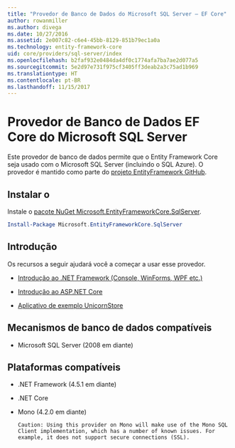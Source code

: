 ```yaml
---
title: "Provedor de Banco de Dados do Microsoft SQL Server – EF Core"
author: rowanmiller
ms.author: divega
ms.date: 10/27/2016
ms.assetid: 2e007c82-c6e4-45bb-8129-851b79ec1a0a
ms.technology: entity-framework-core
uid: core/providers/sql-server/index
ms.openlocfilehash: b2faf932e0484da4df0c1774afa7ba7ae2d077a5
ms.sourcegitcommit: 5e2d97e731f975cf3405ff3deab2a3c75ad1b969
ms.translationtype: HT
ms.contentlocale: pt-BR
ms.lasthandoff: 11/15/2017
---
```

# <a name="microsoft-sql-server-ef-core-database-provider"></a>Provedor de Banco de Dados EF Core do Microsoft SQL Server

Este provedor de banco de dados permite que o Entity Framework Core seja usado com o Microsoft SQL Server (incluindo o SQL Azure). O provedor é mantido como parte do [projeto EntityFramework GitHub](https://github.com/aspnet/EntityFramework).

## <a name="install"></a>Instalar o

Instale o [pacote NuGet Microsoft.EntityFrameworkCore.SqlServer](https://www.nuget.org/packages/Microsoft.EntityFrameworkCore.SqlServer/).

``` powershell
Install-Package Microsoft.EntityFrameworkCore.SqlServer
```

## <a name="get-started"></a>Introdução

Os recursos a seguir ajudará você a começar a usar esse provedor.
* [Introdução ao .NET Framework (Console, WinForms, WPF etc.)](../../get-started/full-dotnet/index.md)

* [Introdução ao ASP.NET Core](../../get-started/aspnetcore/index.md)

* [Aplicativo de exemplo UnicornStore](https://github.com/rowanmiller/UnicornStore/tree/master/UnicornStore)

## <a name="supported-database-engines"></a>Mecanismos de banco de dados compatíveis

* Microsoft SQL Server (2008 em diante)

## <a name="supported-platforms"></a>Plataformas compatíveis

* .NET Framework (4.5.1 em diante)

* .NET Core

* Mono (4.2.0 em diante)

      Caution: Using this provider on Mono will make use of the Mono SQL Client implementation, which has a number of known issues. For example, it does not support secure connections (SSL).
